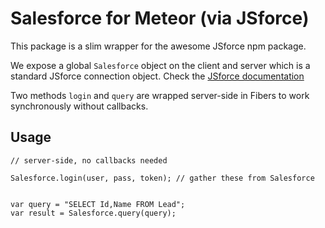 # Salesforce for Meteor (via JSforce)

This package is a slim wrapper for the awesome JSforce npm package.

We expose a global `Salesforce` object on the client and server which is a standard JSforce connection object.
Check the [JSforce documentation](https://jsforce.github.io/document/#query)

Two methods `login` and `query` are wrapped server-side in Fibers to work synchronously without callbacks.


## Usage
    // server-side, no callbacks needed

    Salesforce.login(user, pass, token); // gather these from Salesforce


    var query = "SELECT Id,Name FROM Lead";
    var result = Salesforce.query(query);


